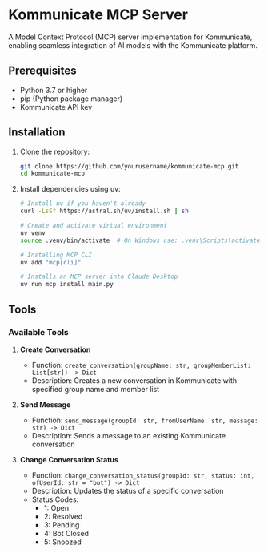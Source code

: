 # Kommunicate MCP Server

A Model Context Protocol (MCP) server implementation for Kommunicate, enabling seamless integration of AI models with the Kommunicate platform.

## Prerequisites

- Python 3.7 or higher
- pip (Python package manager)
- Kommunicate API key

## Installation

1. Clone the repository:
   ```bash
   git clone https://github.com/yourusername/kommunicate-mcp.git
   cd kommunicate-mcp
   ```

2. Install dependencies using uv:
   ```bash
   # Install uv if you haven't already
   curl -LsSf https://astral.sh/uv/install.sh | sh
   
   # Create and activate virtual environment
   uv venv
   source .venv/bin/activate  # On Windows use: .venv\Scripts\activate

   # Installing MCP CLI
   uv add "mcp[cli]"

   # Installs an MCP server into Claude Desktop
   uv run mcp install main.py


## Tools

### Available Tools

1. **Create Conversation**
   - Function: `create_conversation(groupName: str, groupMemberList: List[str]) -> Dict`
   - Description: Creates a new conversation in Kommunicate with specified group name and member list

2. **Send Message**
   - Function: `send_message(groupId: str, fromUserName: str, message: str) -> Dict`
   - Description: Sends a message to an existing Kommunicate conversation

3. **Change Conversation Status**
   - Function: `change_conversation_status(groupId: str, status: int, ofUserId: str = "bot") -> Dict`
   - Description: Updates the status of a specific conversation
   - Status Codes:
     - 1: Open
     - 2: Resolved
     - 3: Pending
     - 4: Bot Closed
     - 5: Snoozed
